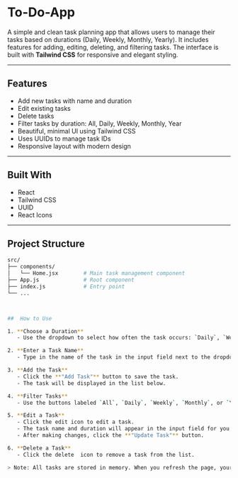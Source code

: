 #  To-Do-App

A simple and clean  task planning app that allows users to manage their tasks based on durations (Daily, Weekly, Monthly, Yearly). It includes features for adding, editing, deleting, and filtering tasks. The interface is built with **Tailwind CSS** for responsive and elegant styling.

---

##  Features

-  Add new tasks with name and duration
-  Edit existing tasks
- Delete tasks
-  Filter tasks by duration: All, Daily, Weekly, Monthly, Year
-  Beautiful, minimal UI using Tailwind CSS
-  Uses UUIDs to manage task IDs
-  Responsive layout with modern design

---


##  Built With

- React
- Tailwind CSS
-  UUID 
- React Icons

---

##  Project Structure

```bash
src/
├── components/
│   └── Home.jsx        # Main task management component
├── App.js              # Root component
├── index.js            # Entry point
└── ...



##  How to Use

1. **Choose a Duration**  
   - Use the dropdown to select how often the task occurs: `Daily`, `Weekly`, `Monthly`, or `Year`.

2. **Enter a Task Name**  
   - Type in the name of the task in the input field next to the dropdown.

3. **Add the Task**  
   - Click the **"Add Task"** button to save the task.
   - The task will be displayed in the list below.

4. **Filter Tasks**  
   - Use the buttons labeled `All`, `Daily`, `Weekly`, `Monthly`, or `Year` to filter your tasks by duration.

5. **Edit a Task**  
   - Click the edit icon to edit a task.
   - The task name and duration will appear in the input field for you to update.
   - After making changes, click the **"Update Task"** button.

6. **Delete a Task**  
   - Click the delete  icon to remove a task from the list.

> Note: All tasks are stored in memory. When you refresh the page, your task list will reset. i have to work on improve this by saving to local storage or a backend in future versions.
